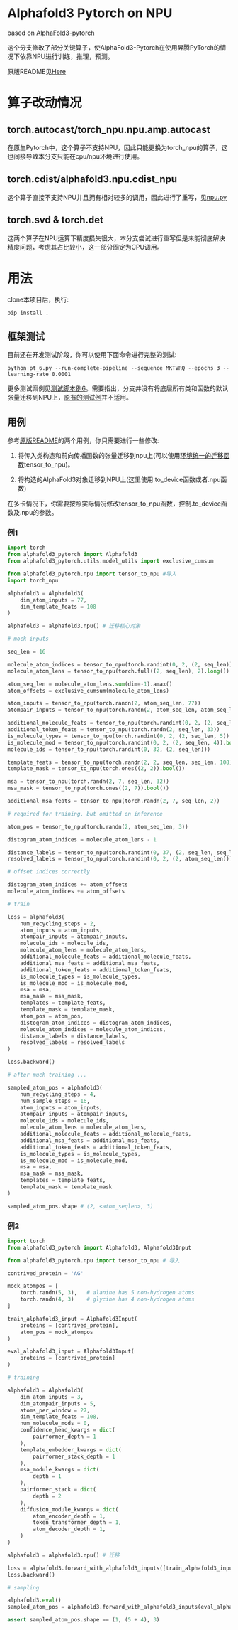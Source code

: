 # Alphafold3 Pytorch on NPU

based on [AlphaFold3-pytorch](https://github.com/lucidrains/alphafold3-pytorch)

这个分支修改了部分关键算子，使AlphaFold3-Pytorch在使用昇腾PyTorch的情况下依靠NPU进行训练，推理，预测。

原版README见[Here](./README_ORIGIN.md)

# 算子改动情况

## torch.autocast/torch_npu.npu.amp.autocast

在原生Pytorch中，这个算子不支持NPU，因此只能更换为torch_npu的算子，这也间接导致本分支只能在cpu/npu环境进行使用。

## torch.cdist/alphafold3.npu.cdist_npu

这个算子直接不支持NPU并且拥有相对较多的调用，因此进行了重写，见[npu.py](./alphafold3_pytorch/npu.py)

## torch.svd & torch.det

这两个算子在NPU运算下精度损失很大，本分支尝试进行重写但是未能彻底解决精度问题，考虑其占比较小，这一部分固定为CPU调用。

# 用法

clone本项目后，执行:

```shell
pip install .
```

## 框架测试
目前还在开发测试阶段，你可以使用下面命令进行完整的测试:

```shell
python pt_6.py --run-complete-pipeline --sequence MKTVRQ --epochs 3 --learning-rate 0.0001
```

更多测试案例见[测试脚本例6](./usage_test/pt_6.py)。需要指出，分支并没有将底层所有类和函数的默认张量迁移到NPU上，[原有的测试例](./tests/)并不适用。

## 用例

参考[原版README](./README_ORIGIN.md)的两个用例，你只需要进行一些修改:

1. 将传入类构造和前向传播函数的张量迁移到npu上(可以使用[环境统一的迁移函数](./alphafold3_pytorch/npu.py)tensor_to_npu)。

2. 将构造的AlphaFold3对象迁移到NPU上(这里使用.to_device函数或者.npu函数)

在多卡情况下，你需要按照实际情况修改tensor_to_npu函数，控制.to_device函数及.npu的参数。

### 例1
```py
import torch
from alphafold3_pytorch import Alphafold3
from alphafold3_pytorch.utils.model_utils import exclusive_cumsum

from alphafold3_pytorch.npu import tensor_to_npu #导入
import torch_npu

alphafold3 = Alphafold3(
    dim_atom_inputs = 77,
    dim_template_feats = 108
)

alphafold3 = alphafold3.npu() # 迁移核心对象

# mock inputs

seq_len = 16

molecule_atom_indices = tensor_to_npu(torch.randint(0, 2, (2, seq_len)).long())
molecule_atom_lens = tensor_to_npu(torch.full((2, seq_len), 2).long())

atom_seq_len = molecule_atom_lens.sum(dim=-1).amax()
atom_offsets = exclusive_cumsum(molecule_atom_lens)

atom_inputs = tensor_to_npu(torch.randn(2, atom_seq_len, 77))
atompair_inputs = tensor_to_npu(torch.randn(2, atom_seq_len, atom_seq_len, 5))

additional_molecule_feats = tensor_to_npu(torch.randint(0, 2, (2, seq_len, 5)))
additional_token_feats = tensor_to_npu(torch.randn(2, seq_len, 33))
is_molecule_types = tensor_to_npu(torch.randint(0, 2, (2, seq_len, 5)).bool())
is_molecule_mod = tensor_to_npu(torch.randint(0, 2, (2, seq_len, 4)).bool())
molecule_ids = tensor_to_npu(torch.randint(0, 32, (2, seq_len)))

template_feats = tensor_to_npu(torch.randn(2, 2, seq_len, seq_len, 108))
template_mask = tensor_to_npu(torch.ones((2, 2)).bool())

msa = tensor_to_npu(torch.randn(2, 7, seq_len, 32))
msa_mask = tensor_to_npu(torch.ones((2, 7)).bool())

additional_msa_feats = tensor_to_npu(torch.randn(2, 7, seq_len, 2))

# required for training, but omitted on inference

atom_pos = tensor_to_npu(torch.randn(2, atom_seq_len, 3))

distogram_atom_indices = molecule_atom_lens - 1

distance_labels = tensor_to_npu(torch.randint(0, 37, (2, seq_len, seq_len)))
resolved_labels = tensor_to_npu(torch.randint(0, 2, (2, atom_seq_len)))

# offset indices correctly

distogram_atom_indices += atom_offsets
molecule_atom_indices += atom_offsets

# train

loss = alphafold3(
    num_recycling_steps = 2,
    atom_inputs = atom_inputs,
    atompair_inputs = atompair_inputs,
    molecule_ids = molecule_ids,
    molecule_atom_lens = molecule_atom_lens,
    additional_molecule_feats = additional_molecule_feats,
    additional_msa_feats = additional_msa_feats,
    additional_token_feats = additional_token_feats,
    is_molecule_types = is_molecule_types,
    is_molecule_mod = is_molecule_mod,
    msa = msa,
    msa_mask = msa_mask,
    templates = template_feats,
    template_mask = template_mask,
    atom_pos = atom_pos,
    distogram_atom_indices = distogram_atom_indices,
    molecule_atom_indices = molecule_atom_indices,
    distance_labels = distance_labels,
    resolved_labels = resolved_labels
)

loss.backward()

# after much training ...

sampled_atom_pos = alphafold3(
    num_recycling_steps = 4,
    num_sample_steps = 16,
    atom_inputs = atom_inputs,
    atompair_inputs = atompair_inputs,
    molecule_ids = molecule_ids,
    molecule_atom_lens = molecule_atom_lens,
    additional_molecule_feats = additional_molecule_feats,
    additional_msa_feats = additional_msa_feats,
    additional_token_feats = additional_token_feats,
    is_molecule_types = is_molecule_types,
    is_molecule_mod = is_molecule_mod,
    msa = msa,
    msa_mask = msa_mask,
    templates = template_feats,
    template_mask = template_mask
)

sampled_atom_pos.shape # (2, <atom_seqlen>, 3)
```

### 例2

```py
import torch
from alphafold3_pytorch import Alphafold3, Alphafold3Input

from alphafold3_pytorch.npu import tensor_to_npu # 导入

contrived_protein = 'AG'

mock_atompos = [
    torch.randn(5, 3),   # alanine has 5 non-hydrogen atoms
    torch.randn(4, 3)    # glycine has 4 non-hydrogen atoms
]

train_alphafold3_input = Alphafold3Input(
    proteins = [contrived_protein],
    atom_pos = mock_atompos
)

eval_alphafold3_input = Alphafold3Input(
    proteins = [contrived_protein]
)

# training

alphafold3 = Alphafold3(
    dim_atom_inputs = 3,
    dim_atompair_inputs = 5,
    atoms_per_window = 27,
    dim_template_feats = 108,
    num_molecule_mods = 0,
    confidence_head_kwargs = dict(
        pairformer_depth = 1
    ),
    template_embedder_kwargs = dict(
        pairformer_stack_depth = 1
    ),
    msa_module_kwargs = dict(
        depth = 1
    ),
    pairformer_stack = dict(
        depth = 2
    ),
    diffusion_module_kwargs = dict(
        atom_encoder_depth = 1,
        token_transformer_depth = 1,
        atom_decoder_depth = 1,
    )
)

alphafold3 = alphafold3.npu() # 迁移

loss = alphafold3.forward_with_alphafold3_inputs([train_alphafold3_input])
loss.backward()

# sampling

alphafold3.eval()
sampled_atom_pos = alphafold3.forward_with_alphafold3_inputs(eval_alphafold3_input)

assert sampled_atom_pos.shape == (1, (5 + 4), 3)
```